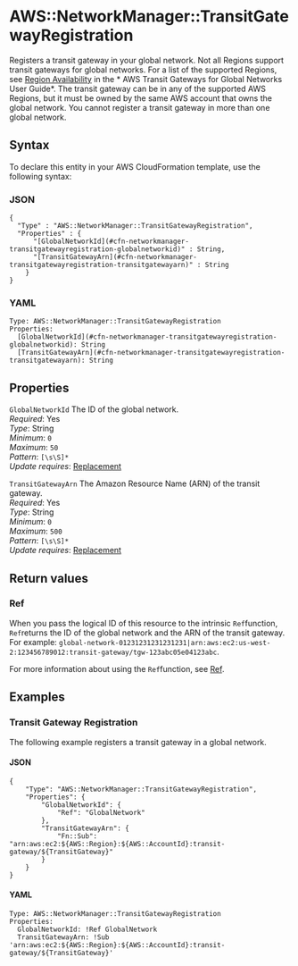 # AWS::NetworkManager::TransitGatewayRegistration<a name="aws-resource-networkmanager-transitgatewayregistration"></a>

Registers a transit gateway in your global network\. Not all Regions support transit gateways for global networks\. For a list of the supported Regions, see [Region Availability](https://docs.aws.amazon.com/network-manager/latest/tgwnm/what-are-global-networks.html#nm-available-regions) in the * AWS Transit Gateways for Global Networks User Guide*\. The transit gateway can be in any of the supported AWS Regions, but it must be owned by the same AWS account that owns the global network\. You cannot register a transit gateway in more than one global network\.

## Syntax<a name="aws-resource-networkmanager-transitgatewayregistration-syntax"></a>

To declare this entity in your AWS CloudFormation template, use the following syntax:

### JSON<a name="aws-resource-networkmanager-transitgatewayregistration-syntax.json"></a>

```
{
  "Type" : "AWS::NetworkManager::TransitGatewayRegistration",
  "Properties" : {
      "[GlobalNetworkId](#cfn-networkmanager-transitgatewayregistration-globalnetworkid)" : String,
      "[TransitGatewayArn](#cfn-networkmanager-transitgatewayregistration-transitgatewayarn)" : String
    }
}
```

### YAML<a name="aws-resource-networkmanager-transitgatewayregistration-syntax.yaml"></a>

```
Type: AWS::NetworkManager::TransitGatewayRegistration
Properties: 
  [GlobalNetworkId](#cfn-networkmanager-transitgatewayregistration-globalnetworkid): String
  [TransitGatewayArn](#cfn-networkmanager-transitgatewayregistration-transitgatewayarn): String
```

## Properties<a name="aws-resource-networkmanager-transitgatewayregistration-properties"></a>

`GlobalNetworkId`  <a name="cfn-networkmanager-transitgatewayregistration-globalnetworkid"></a>
The ID of the global network\.  
*Required*: Yes  
*Type*: String  
*Minimum*: `0`  
*Maximum*: `50`  
*Pattern*: `[\s\S]*`  
*Update requires*: [Replacement](https://docs.aws.amazon.com/AWSCloudFormation/latest/UserGuide/using-cfn-updating-stacks-update-behaviors.html#update-replacement)

`TransitGatewayArn`  <a name="cfn-networkmanager-transitgatewayregistration-transitgatewayarn"></a>
The Amazon Resource Name \(ARN\) of the transit gateway\.  
*Required*: Yes  
*Type*: String  
*Minimum*: `0`  
*Maximum*: `500`  
*Pattern*: `[\s\S]*`  
*Update requires*: [Replacement](https://docs.aws.amazon.com/AWSCloudFormation/latest/UserGuide/using-cfn-updating-stacks-update-behaviors.html#update-replacement)

## Return values<a name="aws-resource-networkmanager-transitgatewayregistration-return-values"></a>

### Ref<a name="aws-resource-networkmanager-transitgatewayregistration-return-values-ref"></a>

When you pass the logical ID of this resource to the intrinsic `Ref`function, `Ref`returns the ID of the global network and the ARN of the transit gateway\. For example: `global-network-01231231231231231|arn:aws:ec2:us-west-2:123456789012:transit-gateway/tgw-123abc05e04123abc`\.

For more information about using the `Ref`function, see [Ref](https://docs.aws.amazon.com/AWSCloudFormation/latest/UserGuide/intrinsic-function-reference-ref.html)\.

## Examples<a name="aws-resource-networkmanager-transitgatewayregistration--examples"></a>



### Transit Gateway Registration<a name="aws-resource-networkmanager-transitgatewayregistration--examples--Transit_Gateway_Registration"></a>

The following example registers a transit gateway in a global network\.

#### JSON<a name="aws-resource-networkmanager-transitgatewayregistration--examples--Transit_Gateway_Registration--json"></a>

```
{
    "Type": "AWS::NetworkManager::TransitGatewayRegistration",
    "Properties": {
        "GlobalNetworkId": {
            "Ref": "GlobalNetwork"
        },
        "TransitGatewayArn": {
            "Fn::Sub": "arn:aws:ec2:${AWS::Region}:${AWS::AccountId}:transit-gateway/${TransitGateway}"
        }
    }
}
```

#### YAML<a name="aws-resource-networkmanager-transitgatewayregistration--examples--Transit_Gateway_Registration--yaml"></a>

```
Type: AWS::NetworkManager::TransitGatewayRegistration
Properties:
  GlobalNetworkId: !Ref GlobalNetwork
  TransitGatewayArn: !Sub 'arn:aws:ec2:${AWS::Region}:${AWS::AccountId}:transit-gateway/${TransitGateway}'
```